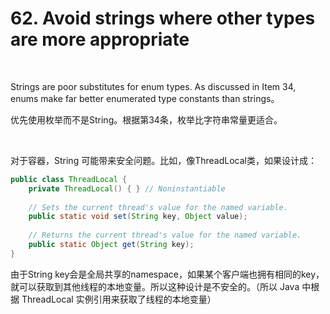 # 62. Avoid strings where other types are more appropriate

​    

Strings are poor substitutes for enum types. As discussed in Item 34,
enums make far better enumerated type constants than strings。

优先使用枚举而不是String。根据第34条，枚举比字符串常量更适合。

​    

对于容器，String 可能带来安全问题。比如，像ThreadLocal类，如果设计成：

```java
public class ThreadLocal {
	private ThreadLocal() { } // Noninstantiable
    
	// Sets the current thread's value for the named variable.
	public static void set(String key, Object value);
    
	// Returns the current thread's value for the named variable.
	public static Object get(String key);
}
```

由于String key会是全局共享的namespace，如果某个客户端也拥有相同的key，就可以获取到其他线程的本地变量。所以这种设计是不安全的。（所以 Java 中根据 ThreadLocal 实例引用来获取了线程的本地变量）